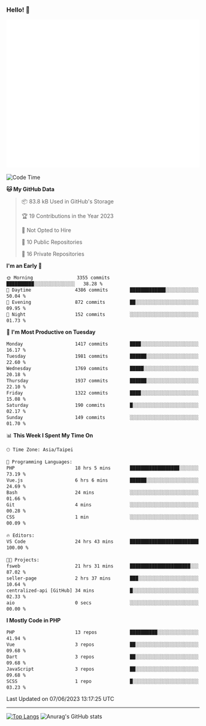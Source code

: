 ### Hello! 👋

![Metrics](/github-metrics.svg)

<!--START_SECTION:waka-->
![Code Time](http://img.shields.io/badge/Code%20Time-280%20hrs%2044%20mins-blue)

**🐱 My GitHub Data** 

> 📦 83.8 kB Used in GitHub's Storage 
 > 
> 🏆 19 Contributions in the Year 2023
 > 
> 🚫 Not Opted to Hire
 > 
> 📜 10 Public Repositories 
 > 
> 🔑 16 Private Repositories 
 > 
**I'm an Early 🐤** 

```text
🌞 Morning                3355 commits        ██████████░░░░░░░░░░░░░░░   38.28 % 
🌆 Daytime                4386 commits        █████████████░░░░░░░░░░░░   50.04 % 
🌃 Evening                872 commits         ██░░░░░░░░░░░░░░░░░░░░░░░   09.95 % 
🌙 Night                  152 commits         ░░░░░░░░░░░░░░░░░░░░░░░░░   01.73 % 
```
📅 **I'm Most Productive on Tuesday** 

```text
Monday                   1417 commits        ████░░░░░░░░░░░░░░░░░░░░░   16.17 % 
Tuesday                  1981 commits        ██████░░░░░░░░░░░░░░░░░░░   22.60 % 
Wednesday                1769 commits        █████░░░░░░░░░░░░░░░░░░░░   20.18 % 
Thursday                 1937 commits        ██████░░░░░░░░░░░░░░░░░░░   22.10 % 
Friday                   1322 commits        ████░░░░░░░░░░░░░░░░░░░░░   15.08 % 
Saturday                 190 commits         █░░░░░░░░░░░░░░░░░░░░░░░░   02.17 % 
Sunday                   149 commits         ░░░░░░░░░░░░░░░░░░░░░░░░░   01.70 % 
```


📊 **This Week I Spent My Time On** 

```text
🕑︎ Time Zone: Asia/Taipei

💬 Programming Languages: 
PHP                      18 hrs 5 mins       ██████████████████░░░░░░░   73.19 % 
Vue.js                   6 hrs 6 mins        ██████░░░░░░░░░░░░░░░░░░░   24.69 % 
Bash                     24 mins             ░░░░░░░░░░░░░░░░░░░░░░░░░   01.66 % 
Git                      4 mins              ░░░░░░░░░░░░░░░░░░░░░░░░░   00.28 % 
CSS                      1 min               ░░░░░░░░░░░░░░░░░░░░░░░░░   00.09 % 

🔥 Editors: 
VS Code                  24 hrs 43 mins      █████████████████████████   100.00 % 

🐱‍💻 Projects: 
fsweb                    21 hrs 31 mins      ██████████████████████░░░   87.02 % 
seller-page              2 hrs 37 mins       ███░░░░░░░░░░░░░░░░░░░░░░   10.64 % 
centralized-api [GitHub] 34 mins             █░░░░░░░░░░░░░░░░░░░░░░░░   02.33 % 
aio                      0 secs              ░░░░░░░░░░░░░░░░░░░░░░░░░   00.00 % 
```

**I Mostly Code in PHP** 

```text
PHP                      13 repos            ██████████░░░░░░░░░░░░░░░   41.94 % 
Vue                      3 repos             ██░░░░░░░░░░░░░░░░░░░░░░░   09.68 % 
Dart                     3 repos             ██░░░░░░░░░░░░░░░░░░░░░░░   09.68 % 
JavaScript               3 repos             ██░░░░░░░░░░░░░░░░░░░░░░░   09.68 % 
SCSS                     1 repo              █░░░░░░░░░░░░░░░░░░░░░░░░   03.23 % 
```




 Last Updated on 07/06/2023 13:17:25 UTC
<!--END_SECTION:waka-->

<hr>

<span style="display:inline-block">[![Top Langs](https://github-readme-stats.vercel.app/api/top-langs/?username=maureendadap&layout=compact&theme=transparent)](https://github.com/anuraghazra/github-readme-stats)</span>
<span style="display:inline-block">![Anurag's GitHub stats](https://github-readme-stats.vercel.app/api?username=maureendadap&show_icons=true&theme=transparent&count_private=true)</span>

<!--
**MaureenDadap/maureendadap** is a ✨ _special_ ✨ repository because its `README.md` (this file) appears on your GitHub profile.

Here are some ideas to get you started:

- 🔭 I’m currently working on ...
- 🌱 I’m currently learning ...
- 👯 I’m looking to collaborate on ...
- 🤔 I’m looking for help with ...
- 💬 Ask me about ...
- 📫 How to reach me: ...
- 😄 Pronouns: ...
- ⚡ Fun fact: ...
-->
